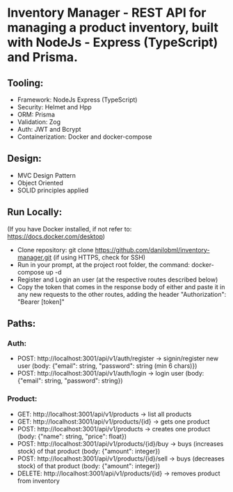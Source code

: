 # Inventory Manager - REST API for managing a product inventory, built with NodeJs - Express (TypeScript) and Prisma.

## Tooling:
- Framework: NodeJs Express (TypeScript)
- Security: Helmet and Hpp
- ORM: Prisma
- Validation: Zog
- Auth: JWT and Bcrypt
- Containerization: Docker and docker-compose

## Design:
- MVC Design Pattern
- Object Oriented
- SOLID principles applied

## Run Locally:
(If you have Docker installed, if not refer to: https://docs.docker.com/desktop)
- Clone repository: git clone https://github.com/danilobml/inventory-manager.git (if using HTTPS, check for SSH)
- Run in your prompt, at the project root folder, the command: docker-compose up -d
- Register and Login an user (at the respective routes described below)
- Copy the token that comes in the response body of either and paste it in any new requests to the other routes, adding the header "Authorization": "Bearer [token]" 

## Paths:
### Auth:
- POST: http://localhost:3001/api/v1/auth/register -> signin/register new user (body: {"email": string, "password": string (min 6 chars)})
- POST: http://localhost:3001/api/v1/auth/login -> login user (body: {"email": string, "password": string})

### Product:
- GET: http://localhost:3001/api/v1/products -> list all products
- GET: http://localhost:3001/api/v1/products/{id} -> gets one product
- POST: http://localhost:3001/api/v1/products -> creates one product (body: {"name": string, "price": float})
- POST: http://localhost:3001/api/v1/products/{id}/buy -> buys (increases stock) of that product (body: {"amount": integer})
- POST: http://localhost:3001/api/v1/products/{id}/sell -> buys (decreases stock) of that product (body: {"amount": integer})
- DELETE: http://localhost:3001/api/v1/products/{id} -> removes product from inventory 